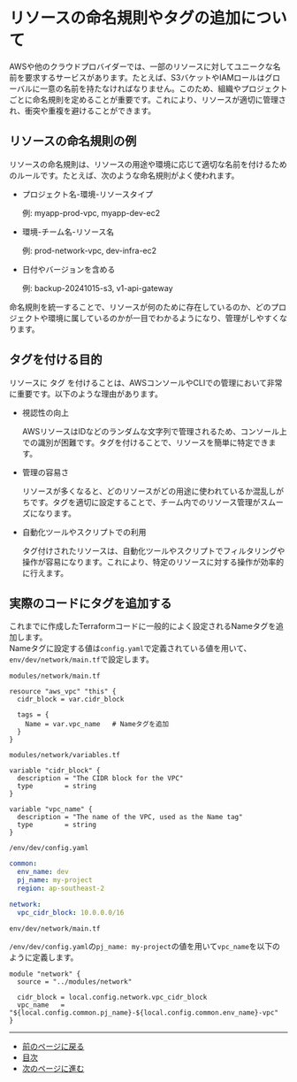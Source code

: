 # リソースの命名規則やタグの追加について

AWSや他のクラウドプロバイダーでは、一部のリソースに対してユニークな名前を要求するサービスがあります。たとえば、S3バケットやIAMロールはグローバルに一意の名前を持たなければなりません。このため、組織やプロジェクトごとに命名規則を定めることが重要です。これにより、リソースが適切に管理され、衝突や重複を避けることができます。

## リソースの命名規則の例

リソースの命名規則は、リソースの用途や環境に応じて適切な名前を付けるためのルールです。たとえば、次のような命名規則がよく使われます。

- プロジェクト名-環境-リソースタイプ

    例: myapp-prod-vpc, myapp-dev-ec2

- 環境-チーム名-リソース名

    例: prod-network-vpc, dev-infra-ec2

- 日付やバージョンを含める

    例: backup-20241015-s3, v1-api-gateway

命名規則を統一することで、リソースが何のために存在しているのか、どのプロジェクトや環境に属しているのかが一目でわかるようになり、管理がしやすくなります。

## タグを付ける目的

リソースに タグ を付けることは、AWSコンソールやCLIでの管理において非常に重要です。以下のような理由があります。

- 視認性の向上

    AWSリソースはIDなどのランダムな文字列で管理されるため、コンソール上での識別が困難です。タグを付けることで、リソースを簡単に特定できます。

- 管理の容易さ

    リソースが多くなると、どのリソースがどの用途に使われているか混乱しがちです。タグを適切に設定することで、チーム内でのリソース管理がスムーズになります。

- 自動化ツールやスクリプトでの利用

    タグ付けされたリソースは、自動化ツールやスクリプトでフィルタリングや操作が容易になります。これにより、特定のリソースに対する操作が効率的に行えます。

## 実際のコードにタグを追加する

これまでに作成したTerraformコードに一般的によく設定されるNameタグを追加します。  
Nameタグに設定する値は`config.yaml`で定義されている値を用いて、`env/dev/network/main.tf`で設定します。

`modules/network/main.tf`

```hcl
resource "aws_vpc" "this" {
  cidr_block = var.cidr_block

  tags = {
    Name = var.vpc_name   # Nameタグを追加
  }
}
```

`modules/network/variables.tf`

```hcl
variable "cidr_block" {
  description = "The CIDR block for the VPC"
  type        = string
}

variable "vpc_name" {
  description = "The name of the VPC, used as the Name tag"
  type        = string
}
```

`/env/dev/config.yaml`

```yaml
common:
  env_name: dev
  pj_name: my-project
  region: ap-southeast-2

network:
  vpc_cidr_block: 10.0.0.0/16
```

`env/dev/network/main.tf`

`/env/dev/config.yaml`の`pj_name: my-project`の値を用いて`vpc_name`を以下のように定義します。

```hcl
module "network" {
  source = "../modules/network"

  cidr_block = local.config.network.vpc_cidr_block
  vpc_name   = "${local.config.common.pj_name}-${local.config.common.env_name}-vpc"
}
```

---

- [前のページに戻る](step06.md)
- [目次](README.md#目次)
- [次のページに進む](step08.md)
